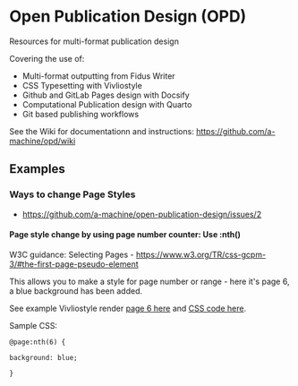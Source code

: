 # Open Publication Design (OPD)

Resources for multi-format publication design

Covering the use of:

  - Multi-format outputting from Fidus Writer
  - CSS Typesetting with Vivliostyle
  - Github and GitLab Pages design with Docsify
  - Computational Publication design with Quarto
  - Git based publishing workflows
  
See the Wiki for documentationn and instructions: https://github.com/a-machine/opd/wiki  

## Examples

### Ways to change Page Styles

 - https://github.com/a-machine/open-publication-design/issues/2

#### Page style change by using page number counter: Use :nth()

W3C guidance: Selecting Pages - https://www.w3.org/TR/css-gcpm-3/#the-first-page-pseudo-element

This allows you to make a style for page number or range - here it's page 6, a blue background has been added. 

See example Vivliostyle render [page 6 here](https://vivliostyle.vercel.app/#src=https://raw.githubusercontent.com/a-machine/open-publication-design/main/vivlio/examples/colophon/index.html&f=epubcfi(/2!/4/10[_1_0])) and [CSS code here](https://github.com/a-machine/open-publication-design/blob/110fddbf48cde2b1552e5e99cf48c1be09fb19e8/vivlio/examples/colophon/css/book-gaffm-en.css#L150).

Sample CSS:

`@page:nth(6) {`

  `background: blue;`
  
`}`
